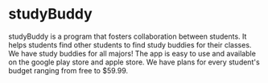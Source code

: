 # studyBuddy

studyBuddy is a program that fosters collaboration between students. It helps students find other students to find study buddies for their classes. We have study buddies for all majors! The app is easy to use and available on the google play store and apple store. We have plans for every student's budget ranging from free to $59.99. 
